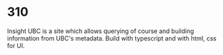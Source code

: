 # 310
Insight UBC is a site which allows querying of course and building information from UBC's metadata. Build with typescript and with html, css for UI. 
